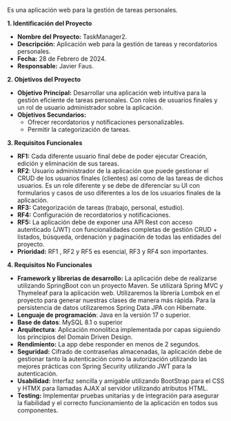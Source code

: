 Es una aplicación web para la gestión de tareas personales.

**1. Identificación del Proyecto**
   - **Nombre del Proyecto:** TaskManager2.
   - **Descripción:** Aplicación web para la gestión de tareas y recordatorios personales.
   - **Fecha:** 28 de Febrero de 2024.
   - **Responsable:** Javier Faus.

**2. Objetivos del Proyecto**
   - **Objetivo Principal:** Desarrollar una aplicación web intuitiva para la gestión eficiente de tareas personales. Con roles de usuarios finales y un rol de usuario administrador sobre la aplicación.
   - **Objetivos Secundarios:**
     - Ofrecer recordatorios y notificaciones personalizables.
     - Permitir la categorización de tareas.

**3. Requisitos Funcionales**
   - **RF1:** Cada diferente usuario final debe de poder ejecutar Creación, edición y eliminación de sus tareas.
   - **RF2**: Usuario administrador de la aplicación que puede gestionar el CRUD de los usuarios finales (clientes) así como de las tareas de dichos usuarios. Es un role diferente y se debe de diferenciar su UI con formularios y casos de uso diferentes a los de los usuarios finales de la aplicación.
   - **RF3:** Categorización de tareas (trabajo, personal, estudio).
   - **RF4:** Configuración de recordatorios y notificaciones.
   - **RF5:** La aplicación debe de exponer una API Rest con acceso autenticado (JWT) con funcionalidades completas de gestión CRUD + listados, búsqueda, ordenación y paginación de todas las entidades del proyecto.
   - **Prioridad:** RF1 , RF2 y RF5 es esencial, RF3 y RF4 son importantes.

**4. Requisitos No Funcionales**
   - **Framework y librerias de desarrollo:** La aplicación debe de realizarse utilizando SpringBoot con un proyecto Maven. Se utilizará Spring MVC y Thymeleaf para la aplicación web. Utilizaremos la librería Lombok en el proyecto para generar nuestras clases de manera más rápida. Para la persistencia de datos utilizaremos Spring Data JPA con Hibernate. 
   - **Lenguaje de programación**: Java en la versión 17 o superior.
   - **Base de datos**: MySQL 8.1 o superior
   - **Arquitectura**: Aplicación monolítica implementada por capas siguiendo los principios del Domain Driven Design.
   - **Rendimiento:** La app debe responder en menos de 2 segundos.
   - **Seguridad:** Cifrado de contraseñas almacenadas, la aplicación debe de gestionar tanto la autenticación como la autorización utilizando las mejores prácticas con Spring Security utilizando JWT para la autenticación.
   - **Usabilidad:** Interfaz sencilla y amigable utilizando BootStrap para el CSS y HTMX para llamadas AJAX al servidor utilizando atributos HTML.
   - **Testing:** Implementar pruebas unitarias y de integración para asegurar la fiabilidad y el correcto funcionamiento de la aplicación en todos sus componentes.

